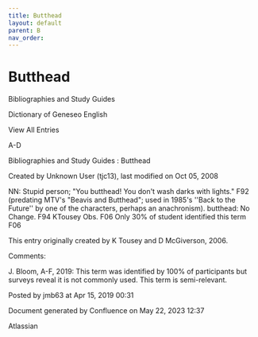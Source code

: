 ```yaml
---
title: Butthead
layout: default
parent: B
nav_order:
---
```


# Butthead

Bibliographies and Study Guides

Dictionary of Geneseo English

View All Entries

A-D

Bibliographies and Study Guides : Butthead

Created by  Unknown User (tjc13), last modified on Oct 05, 2008

NN: Stupid person; &quot;You butthead! You don't wash darks with lights.&quot; F92 (predating MTV's &quot;Beavis and Butthead&quot;; used in 1985's ''Back to the Future'' by one of the characters, perhaps an anachronism). butthead: No Change. F94 KTousey Obs. F06 Only 30% of student identified this term F06

This entry originally created by K Tousey and D McGiverson, 2006.

Comments:

J. Bloom, A-F, 2019: This term was identified by 100% of participants but surveys reveal it is not commonly used. This term is semi-relevant. 

Posted by jmb63 at Apr 15, 2019 00:31

Document generated by Confluence on May 22, 2023 12:37

Atlassian
